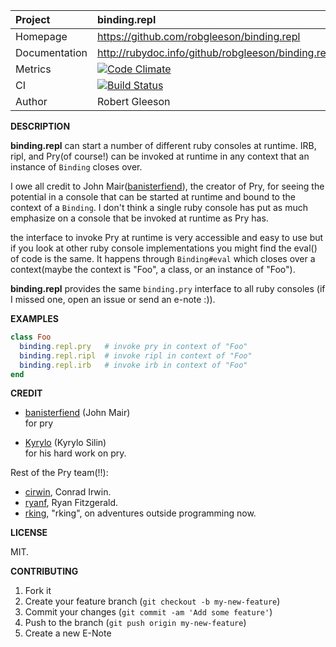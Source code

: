 | Project         | binding.repl
|:----------------|:--------------------------------------------------
| Homepage        | https://github.com/robgleeson/binding.repl
| Documentation   | http://rubydoc.info/github/robgleeson/binding.repl
| Metrics         | [![Code Climate](https://codeclimate.com/github/robgleeson/binding.repl.png)](https://codeclimate.com/github/robgleeson/binding.repl)
| CI              | [![Build Status](https://travis-ci.org/robgleeson/ichannel.binding.repl.png)](https://travis-ci.org/robgleeson/binding.repl)
| Author          | Robert Gleeson

__DESCRIPTION__

__binding.repl__ can start a number of different ruby consoles at runtime.
IRB, ripl, and Pry(of course!) can be invoked at runtime in any context
that an instance of `Binding` closes over.

I owe all credit to John Mair([banisterfiend](https://github.com/banister)),
the creator of Pry, for seeing the potential in a console that can be
started at runtime and bound to the context of a `Binding`. I don't
think a single ruby console has put as much emphasize on a console
that be invoked at runtime as Pry has.

the interface to invoke Pry at runtime is very accessible and easy to
use but if you look at other ruby console implementations you might find
the eval() of code is the same. It happens through `Binding#eval` which
closes over a context(maybe the context is "Foo", a class, or an
instance of "Foo").

__binding.repl__ provides the same `binding.pry` interface to all ruby
consoles (if I missed one, open an issue or send an e-note :)).

__EXAMPLES__

```ruby
class Foo
  binding.repl.pry   # invoke pry in context of "Foo"
  binding.repl.ripl  # invoke ripl in context of "Foo"
  binding.repl.irb   # invoke irb in context of "Foo"
end
```

__CREDIT__

- [banisterfiend](https://github.com/banister) (John Mair)  
  for pry

- [Kyrylo](https://github.com/kyrylo) (Kyrylo Silin)  
  for his hard work on pry.

Rest of the Pry team(!!):

- [cirwin](https://github.com/conradirwin), Conrad Irwin.
- [ryanf](https://github.com/ryanf), Ryan Fitzgerald.
- [rking](https://github.com/rking), "rking", on adventures outside programming now.

__LICENSE__

MIT.

__CONTRIBUTING__

1. Fork it
2. Create your feature branch (`git checkout -b my-new-feature`)
3. Commit your changes (`git commit -am 'Add some feature'`)
4. Push to the branch (`git push origin my-new-feature`)
5. Create a new E-Note
